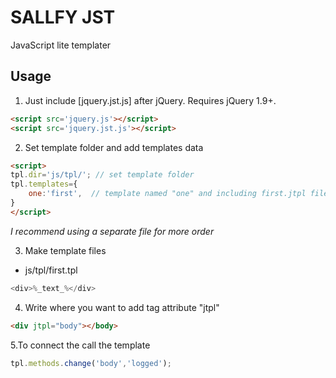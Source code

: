 SALLFY JST
==========

JavaScript lite templater



Usage
-----

1. Just include [jquery.jst.js] after jQuery. Requires jQuery 1.9+.
``` html
<script src='jquery.js'></script>
<script src='jquery.jst.js'></script>
```

2. Set template folder and add templates data
``` html
<script>
tpl.dir='js/tpl/'; // set template folder
tpl.templates={
    one:'first',  // template named "one" and including first.jtpl file
}
</script>
```
_I recommend using a separate file for more order_

3. Make template files
- js/tpl/first.tpl
``` javascript
<div>%_text_%</div>
```

4. Write where you want to add tag attribute "jtpl"
``` html
<div jtpl="body"></body>
```

5.To connect the call the template
``` javascript
tpl.methods.change('body','logged');
```

